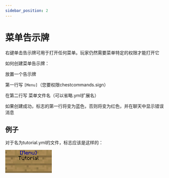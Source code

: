 ```yaml
---
sidebar_position: 2
---
```


# 菜单告示牌

右键单击告示牌可用于打开任何菜单。玩家仍然需要菜单特定的权限才能打开它


如何创建菜单告示牌：

放置一个告示牌

第一行写 `[Menu]`（您要权限chestcommands.sign）

在第二行写 菜单文件名（可以省略.yml扩展名）

如果创建成功，标志的第一行将变为蓝色，否则将变为红色，并在聊天中显示错误消息

## 例子

对于名为tutorial.yml的文件，标志应该是这样的：

![](_images/menu-sign.jpg)